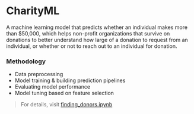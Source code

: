 # CharityML
A machine learning model that predicts whether an individual makes more than $50,000, which helps non-profit organizations that survive on donations to  better understand how large of a donation to request from an individual, or whether or not to reach out to an individual for donation.

### Methodology
* Data preprocessing
* Model training & building prediction pipelines
* Evaluating model performance
* Model tuning based on feature selection

> For details, visit [finding_donors.ipynb](https://github.com/meprabin000/CharityML/blob/main/finding_donors.ipynb)

